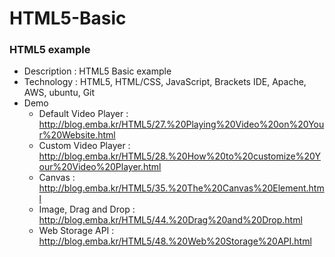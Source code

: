 # HTML5-Basic



<h3><strong>HTML5 example</strong></h3>



<ul><li>Description : HTML5 Basic example</li><li>Technology : HTML5, HTML/CSS, JavaScript, Brackets IDE, Apache, AWS, ubuntu, Git</li>
<li>Demo<ul><li>Default Video Player : <a href="http://blog.emba.kr/HTML5/27.%20Playing%20Video%20on%20Your%20Website.html">http://blog.emba.kr/HTML5/27.%20Playing%20Video%20on%20Your%20Website.html</a></li>
<li>Custom Video Player : <a href="http://blog.emba.kr/HTML5/28.%20How%20to%20customize%20Your%20Video%20Player.html">http://blog.emba.kr/HTML5/28.%20How%20to%20customize%20Your%20Video%20Player.html</a></li>
<li>Canvas : <a href="http://blog.emba.kr/HTML5/35.%20The%20Canvas%20Element.html">http://blog.emba.kr/HTML5/35.%20The%20Canvas%20Element.html</a></li>
<li>Image, Drag and Drop : <a href="http://blog.emba.kr/HTML5/44.%20Drag%20and%20Drop.html">http://blog.emba.kr/HTML5/44.%20Drag%20and%20Drop.html</a></li>
<li>Web Storage API : <a href="http://blog.emba.kr/HTML5/48.%20Web%20Storage%20API.html">http://blog.emba.kr/HTML5/48.%20Web%20Storage%20API.html</a></li></ul></li>
</ul>

